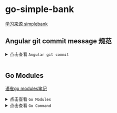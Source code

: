 # go-simple-bank

[学习来源 simplebank](https://github.com/techschool/simplebank.git)

## Angular git commit message 规范
<details>
<summary>点击查看 <code>Angular git commit</code></summary>
<code>

```bash
# 注意冒号后面的空格
$ feat: 新功能（feature）
$ fix: 修补bug
$ docs: 文档（documentation）
$ style: 格式（不影响代码运行的变动）
$ refactor: 重构（即不是新增功能，也不是修改bug的代码变动）
$ chore: 构建过程或辅助工具的变动
$ revert: 撤销，版本回退
$ perf: 性能优化
$ test：测试
$ improvement: 改进
$ build: 打包
$ ci: 持续集成
```
</code>
</details>

<br />

## Go Modules
[语雀go modules笔记](https://www.yuque.com/topazur/golang/axng7n)
<details>
<summary>点击查看 <code>Go Modules</code></summary>
<code>

```sh
$ go env -w GOPROXY=https://goproxy.cn,direct
# 开启go modules, 默认值为auto
$ go env -w GO111MODULE=on
$ go mod init [模块名,或者github路径]  # 初始化当前文件夹, 创建go.mod文件
$ go mod download    # 下载依赖的module到本地cache（默认为$GOPATH/pkg/mod目录）
$ go mod edit -fmt   # 编辑go.mod文件(选项有-json、-require和-exclude)
$ go mod graph       # 以文本模式打印模块依赖图
$ go mod tidy        # 增加缺少的module，删除无用的module
$ go mod vendor      # 在根目录生成vendor目录,将依赖复制到vendor下
$ go mod verify      # 校验依赖是否正确
$ go mod why         # 查找依赖
# 总结: 获取第三方依赖时(下载到GOPATH/pkg中)
$ go get -u -v package # v显示下载详细信息,u将会升级到最新的次要版本或者修订版本(x.y.z, z是修订版本号， y是次要版本号)
```
</code>
</details>

<details>
<summary>点击查看 <code>Go Command</code></summary>
<code>

```sh
# 像执行脚本文件一样执行Go代码
$ go run
# go install表示安装的意思:
# 先编译源代码得到可执行文件,然后将生成的可执行文件移动到GOPATH的bin目录下。
# 因为我们的环境变量中配置了GOPATH下的bin目录，所以我们就可以在任意地方直接访问/执行可执行文件了。
$ go install
# 将源代码编译成可执行文件。生成的执行文件都在当前执行命令的目录下。
$ go build
```
</code>
</details>
